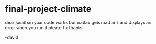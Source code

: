 # final-project-climate

dear jonathan your code works but matlab gets mad at it and displays an error when you run it please fix thanks

-david
